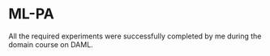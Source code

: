 # ML-PA
All the required experiments were successfully completed by me during the domain course on DAML.
